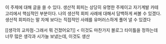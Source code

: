 
이 주제에 대해 글을 쓸 수 있다. 
생산적 회피는 상당히 유명한 주제이고 자기계발 카테고리에서 핵심적인 부분이다. 
나의 생산적 회피 사례에 대해서 담백하게 써볼 수 있겠다. 
생산적 회피라는 말 자체 보다는 직접적인 사례를 유머러스하게 풀어 낼 수 있겠다 


[[생각의 교차점-그래서 뭐 건졌어요?]] < 이것도 마찬가지 블로그 타이틀을 정하는데 너무 많은 생각과 시가늘 보냈는데, 이것도 생산